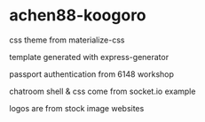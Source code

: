 # achen88-koogoro

css theme from materialize-css

template generated with express-generator

passport authentication from 6148 workshop

chatroom shell & css come from socket.io example

logos are from stock image websites